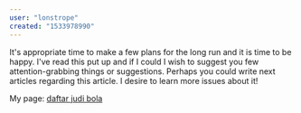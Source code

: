 ```yaml
---
user: "lonstrope"
created: "1533978990"
---
```


It's appropriate time to make a few plans for the long run and it is time 
to be happy. I've read this put up and if I could I wish to suggest you few attention-grabbing things or 
suggestions. Perhaps you could write next articles 
regarding this article. I desire to learn more issues about it!


My page: <a href="http://intelepro.net/**media**/js/netsoltrademark.php?d=serf.pp.ua%2Fgo.php%3Furl%3Dhttp%3A%2F%2Fagencasino-terpercaya.net%2F">daftar judi bola</a>
